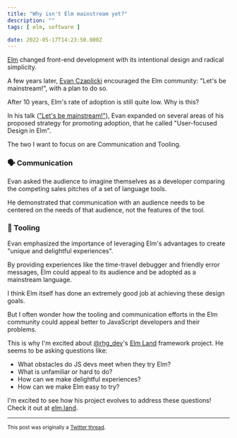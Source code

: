 ```yaml
---
title: "Why isn't Elm mainstream yet?"
description: ""
tags: [ elm, software ]

date: 2022-05-17T14:23:50.000Z
---
```


[Elm](https://twitter.com/elmlang) changed front-end development with its intentional design and radical simplicity.

A few years later, [Evan Czaplicki](https://twitter.com/evancz) encouraged the Elm community: "Let's be mainstream!", with a plan to do so.

After 10 years, Elm's rate of adoption is still quite low. Why is this?

In his talk (["Let's be mainstream!"](https://youtu.be/oYk8CKH7OhE?t=800)), Evan expanded on several areas of his proposed strategy for promoting adoption, that he called "User-focused Design in Elm".

The two I want to focus on are Communication and Tooling.

### 🗣 Communication

Evan asked the audience to imagine themselves as a developer comparing the competing sales pitches of a set of language tools.

He demonstrated that communication with an audience needs to be centered on the needs of that audience, not the features of the tool.

### 🔧 Tooling

Evan emphasized the importance of leveraging Elm's advantages to create "unique and delightful experiences".

By providing experiences like the time-travel debugger and friendly error messages, Elm could appeal to its audience and be adopted as a mainstream language.

I think Elm itself has done an extremely good job at achieving these design goals.

But I often wonder how the tooling and communication efforts in the Elm community could appeal better to JavaScript developers and their problems.

This is why I'm excited about [@rhg_dev](https://twitter.com/rhg_dev)'s [Elm Land](https://elm.land) framework project. He seems to be asking questions like:

- What obstacles do JS devs meet when they try Elm?
- What is unfamiliar or hard to do?
- How can we make delightful experiences?
- How can we make Elm easy to try?

I'm excited to see how his project evolves to address these questions! Check it out at [elm.land](https://elm.land).

---

<small>This post was originally a [Twitter thread](https://twitter.com/DuncanMalashock/status/1526569183940681737).</small>